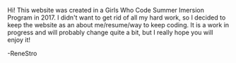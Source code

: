 Hi! This website was created in a Girls Who Code Summer Imersion Program in 2017. I didn't want to get rid of all my hard work, so I 
decided to keep the website as an about me/resume/way to keep coding. It is a work in progress and will probably change quite a bit,
but I really hope you will enjoy it!

-ReneStro
